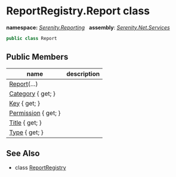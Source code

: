# ReportRegistry.Report class
**namespace:** *[Serenity.Reporting](../README.md#serenity.reporting-namespace)*   **assembly**: *[Serenity.Net.Services](../README.md)*

```csharp
public class Report
```

## Public Members

| name | description |
| --- | --- |
| [Report](ReportRegistry.Report/Report.md)(…) |  |
| [Category](ReportRegistry.Report/Category.md) { get; } |  |
| [Key](ReportRegistry.Report/Key.md) { get; } |  |
| [Permission](ReportRegistry.Report/Permission.md) { get; } |  |
| [Title](ReportRegistry.Report/Title.md) { get; } |  |
| [Type](ReportRegistry.Report/Type.md) { get; } |  |

## See Also

* class [ReportRegistry](ReportRegistry.md)